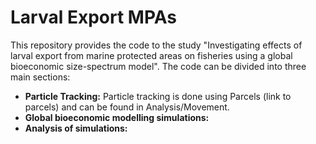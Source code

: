 # Larval Export MPAs

This repository provides the code to the study "Investigating effects of larval export from marine protected areas on fisheries using a global bioeconomic size-spectrum model". The code can be divided into three main sections:
<br>
* **Particle Tracking:** Particle tracking is done using Parcels (link to parcels) and can be found in Analysis/Movement. 
* **Global bioeconomic modelling simulations:**
* **Analysis of simulations:**
